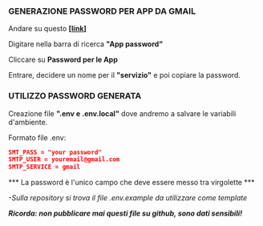 ### GENERAZIONE PASSWORD PER APP DA GMAIL

Andare su questo **[[link](https://myaccount.google.com/security)]**

Digitare nella barra di ricerca **"App password"**

Cliccare su **Password per le App**

Entrare, decidere un nome per il **"servizio"** e poi copiare la password.

### UTILIZZO PASSWORD GENERATA

Creazione file **".env e .env.local"** dove andremo a salvare le variabili d'ambiente.

Formato file .env:

```json
SMT_PASS = "your password"  
SMTP_USER = youremail@gmail.com  
SMTP_SERVICE = gmail
```
*** La password è l'unico campo che deve essere messo tra virgolette ***

*-Sulla repository si trova il file .env.example da utilizzare come template*


***Ricorda: non pubblicare mai questi file su github, sono dati sensibili!***